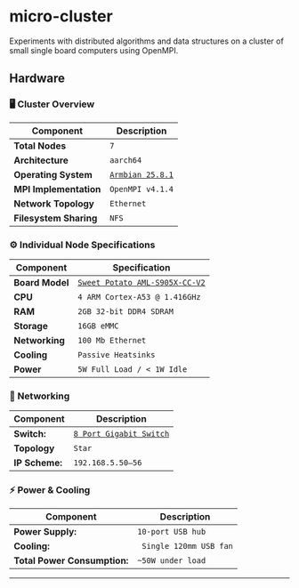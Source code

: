 # micro-cluster
Experiments with distributed algorithms and data structures on a cluster of small single board computers using OpenMPI.

## Hardware

### 🖥️ Cluster Overview ###

| Component | Description |
|------------|-------------|
| **Total Nodes** | `7` |
| **Architecture** | `aarch64` |
| **Operating System** | [`Armbian 25.8.1`](https://www.armbian.com/) |
| **MPI Implementation** | `OpenMPI v4.1.4` |
| **Network Topology** | `Ethernet` |
| **Filesystem Sharing** | `NFS` |

### ⚙️ Individual Node Specifications ###
| Component | Specification |
|------------|---------------|
| **Board Model** | [`Sweet Potato AML-S905X-CC-V2`](https://libre.computer/products/aml-s905x-cc-v2/) |
| **CPU** | `4 ARM Cortex-A53 @ 1.416GHz ` |
| **RAM** | `2GB 32-bit DDR4 SDRAM` |
| **Storage** | `16GB eMMC` |
| **Networking** | `100 Mb Ethernet` |
| **Cooling** | `Passive Heatsinks` |
| **Power** | `5W Full Load / < 1W Idle` |

### 🧩 Networking ###
| Component | Description |
|------------|---------------|
| **Switch:** | [`8 Port Gigabit Switch`](https://www.amazon.com/TP-Link-Gigabit-Ethernet-Network-Switch/dp/B00A121WN6) |
| **Topology** | `Star`
| **IP Scheme:** | `192.168.5.50–56` |

### ⚡ Power & Cooling ###
| Component | Description |
|------------|---------------|
|**Power Supply:** | `10-port USB hub`|
|**Cooling:** | ` Single 120mm USB fan` |
|**Total Power Consumption:** | `~50W under load` |

---

